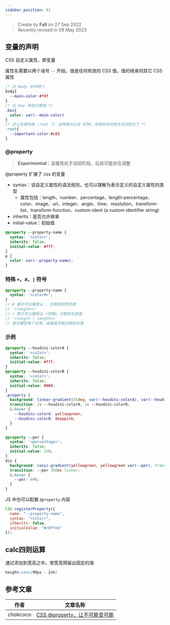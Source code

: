 ```yaml
---
sidebar_position: 61
---
```


> Create by **Fall** on 27 Sep 2022<br/>
> Recently revised in 08 May 2023

## 变量的声明

CSS 自定义属性，即变量

属性名需要以两个减号 `--` 开始，值是任何有效的 CSS 值，值的继承同其它 CSS 属性

```css
/* 在 Body 中声明*/
body{
  --main-color:#f0f
}
/* 在 box 中进行使用 */
.box{
  color: var(--main-color)
}
/* 定义在根伪类 :root 下，这样就可以在 HTML 文档的任何地方访问到它了 */
:root{
  --important-color:#c03
}
```

### @property

> **Experimental**：该属性处于试验阶段，后续可能存在调整

@property 扩展了 css 的变量

- syntax：该自定义属性的语法规则，也可以理解为表示定义的自定义属性的类型
  - 属性包括：length、number、percentage、length-percentage、color、image、url、integer、angle、time、resolution、transform-list、transform-function、custom-ident (a custom identifier string)
- inherits：是否允许继承
- initial-value：初始值

```scss
@property --property-name {
  syntax: '<color>';
  inherits: false;
  initial-value: #fff;
}
p {
  color: var(--property-name);
}
```

### 特殊 `+`、`#`、`|` 符号

```scss
@property --property-name {
  syntax: '<color#>';
}
// # 表示可以接受以 , 分割的颜色列表
// '<length+>'
// + 表示可以接受以 <空格> 分割的长度值
// '<length | length+>' 
// 表示接受单个长度，或者是空格分割的长度
```

### 示例

```scss
@property --houdini-colorA {
  syntax: '<color>';
  inherits: false;
  initial-value: #fff;
}
@property --houdini-colorB {
  syntax: '<color>';
  inherits: false;
  initial-value: #000;
}
.property {
  background: linear-gradient(45deg, var(--houdini-colorA), var(--houdini-colorB));
  transition: 1s --houdini-colorA, 1s --houdini-colorB;
  &:hover {
    --houdini-colorA: yellowgreen;
    --houdini-colorB: deeppink;
  }
}
```

```scss
@property --per {
  syntax: '<percentage>';
  inherits: false;
  initial-value: 25%;
}
div {
  background: conic-gradient(yellowgreen, yellowgreen var(--per), transparent var(--per), transparent 100%); 
  transition: --per 300ms linear;
  &:hover {
    --per: 60%;
  }
}
```



JS 中也可以配置 `@property` 内容

```js
CSS.registerProperty({
  name: "--property-name",
  syntax: "<color>",
  inherits: false,
  initialValue: "#c0ffee"
});
```

## calc四则运算

通过添加到宽高之中，使宽高预留出固定的值

```css
height:calc(99px - 2vh)
```

## 参考文章

| 作者     | 文章名称                                                     |
| -------- | ------------------------------------------------------------ |
| chokcoco | [CSS @property，让不可能变可能](https://segmentfault.com/a/1190000039826626) |

